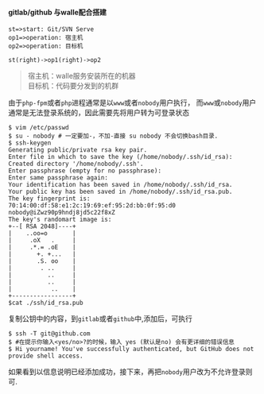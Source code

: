 #### gitlab/github 与walle配合搭建
```flow
st=>start: Git/SVN Serve
op1=>operation: 宿主机
op2=>operation: 目标机

st(right)->op1(right)->op2
```
>宿主机：walle服务安装所在的机器  
>目标机：代码要分发到的机群

由于`php-fpm`或者`php`进程通常是以`www`或者`nobody`用户执行，
而`www`或`nobody`用户通常是无法登录系统的，因此需要先将用户转为可登录状态
```shell
$ vim /etc/passwd
$ su - nobody # 一定要加-，不加-直接 su nobody 不会切换bash目录.
$ ssh-keygen
Generating public/private rsa key pair.
Enter file in which to save the key (/home/nobody/.ssh/id_rsa):
Created directory '/home/nobody/.ssh'.
Enter passphrase (empty for no passphrase):
Enter same passphrase again:
Your identification has been saved in /home/nobody/.ssh/id_rsa.
Your public key has been saved in /home/nobody/.ssh/id_rsa.pub.
The key fingerprint is:
70:14:00:df:58:e1:2c:19:69:ef:95:2d:bb:0f:95:d0 nobody@iZwz90p9hndj8jd5c22f8xZ
The key's randomart image is:
+--[ RSA 2048]----+
|    ..oo=o       |
|     .oX   .     |
|     .*.= .oE    |
|       +. +...   |
|       .S. oo    |
|        . ..     |
|          ..     |
|          ..     |
|           ..    |
+-----------------+
$cat ./ssh/id_rsa.pub
```
复制公钥中的内容，到`gitlab`或者`github`中,添加后，可执行
```shell
$ ssh -T git@github.com
$ #在提示你输入<yes/no>?的时候，输入 yes (默认是no) 会有更详细的错误信息
$ Hi yourname! You've successfully authenticated, but GitHub does not provide shell access.
```
如果看到以信息说明已经添加成功，接下来，再把`nobody`用户改为不允许登录则可.
